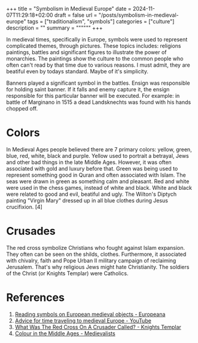 +++
title = "Symbolism in Medieval Europe"
date = 2024-11-07T11:29:18+02:00
draft = false
url = "/posts/symbolism-in-medieval-europe"
tags = ["traditionalism", "symbols"]
categories = ["culture"]
description = ""
summary = """"""
+++

In medieval times, specifically in Europe, symbols were used to represent complicated themes, through pictures.
These topics includes: religions paintings, battles and significant figures to illustrate the power of monarchies.
The paintings show the culture to the common people who often can't read by that time due to various reasons.
I must admit, they are beatiful even by todays standard. Maybe of it's simplicity.

Banners played a significant symbol in the battles. Ensign was responsible for holding saint banner.
If it falls and enemy capture it, the ensign responsible for this particular banner will be executed.
For example: in battle of Marginano in 1515 a dead Landsknechts was found with his hands chopped off.

# Colors

In Medieval Ages people believed there are 7 primary colors: yellow, green, blue, red, white, black and purple.
Yellow used to portrait a betrayal, Jews and other bad things in the late Middle Ages.
However, it was often associated with gold and luxury before that.
Green was being used to represent something good in Quran and often associated with Islam.
The seas were drawn in green as something calm and pleasant.
Red and white were used in the chess games, instead of white and black.
White and black were related to good and evil, beatiful and ugly. 
The Wilton's Diptych painting "Virgin Mary" dressed up in all blue clothes during Jesus crucifixion. [4]

# Crusades

The red cross symbolize Christians who fought against Islam expansion.
They often can be seen on the shilds, clothes.
Furthermore, it associated with chivalry, faith and Pope Urban II military campaign of reclaiming Jerusalem.
That's why religious Jews might hate Christianity.
The soldiers of the Christ (or Knights Templar) were Catholics.

# References

1. [Reading symbols on European medieval objects - Europeana](https://www.europeana.eu/en/stories/reading-symbols-on-european-medieval-objects)
2. [Advice for time traveling to medieval Europe - YouTube](https://youtu.be/-aSdFrPnlRg)
3. [What Was The Red Cross On A Crusader Called? - Knights Templar](https://knightstemplar.co/what-was-the-red-cross-on-a-crusader-called/)
4. [Colour in the Middle Ages - Medievalists](https://www.medievalists.net/2024/06/colour-middle-ages/)
